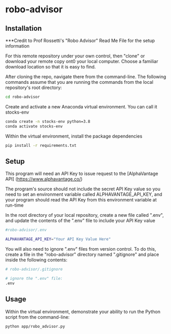 # robo-advisor
## Installation

***Credit to Prof Rossetti's "Robo Advisor" Read Me File for the setup information

For this remote repository under your own control, then "clone" or download your remote copy ont0 your local computer. Choose a familiar download location so that it is easy to find.

After cloning the repo, navigate there from the command-line. The following commands assume that you are running the commands from the local repository's root directory:

```sh
cd robo-advisor
```

Create and activate a new Anaconda virtual environment. You can call it stocks-env

```sh
conda create -n stocks-env python=3.8
conda activate stocks-env
```

Within the virtual environment, install the package dependencies

```sh
pip install -r requirements.txt
```

## Setup

This program will need an API Key to issue request to the [AlphaVantage API] (https://www.alphavantage.co/)

The program's source should not include the secret API Key value so you need to set an environment variable called ALPHAVANTAGE_API_KEY, and your program should read the API Key from this environment variable at run-time

In the root directory of your local repository, create a new file called ".env", and update the contents of the ".env" file to include your API Key value

```sh
#robo-advisor/.env

ALPHAVANTAGE_API_KEY="Your API Key Value Here"
```

You will also need to ignore ".env" files from version control. To do this, create a file in the "robo-advisor" directory named ".gitignore" and place inside the following contents:

```sh
# robo-advisor/.gitignore

# ignore the ".env" file:
.env
```

## Usage

Within the virtual environment, demonstrate your ability to run the Python script from the command-line:

```sh
python app/robo_advisor.py
```
